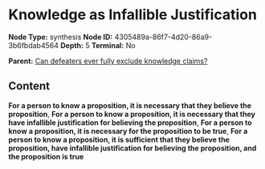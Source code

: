 # Knowledge as Infallible Justification

**Node Type:** synthesis
**Node ID:** 4305489a-86f7-4d20-86a9-3b6fbdab4564
**Depth:** 5
**Terminal:** No

**Parent:** [Can defeaters ever fully exclude knowledge claims?](can-defeaters-ever-fully-exclude-knowledge-claims-antithesis-7018cbf8-3493-4d0b-82ac-1211d87600f6.md)

## Content

**For a person to know a proposition, it is necessary that they believe the proposition**, **For a person to know a proposition, it is necessary that they have infallible justification for believing the proposition**, **For a person to know a proposition, it is necessary for the proposition to be true**, **For a person to know a proposition, it is sufficient that they believe the proposition, have infallible justification for believing the proposition, and the proposition is true**
